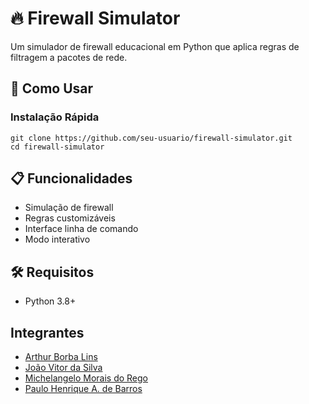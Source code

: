 # 🔥 Firewall Simulator

Um simulador de firewall educacional em Python que aplica regras de filtragem a pacotes de rede.

## 🚀 Como Usar

### Instalação Rápida
```
git clone https://github.com/seu-usuario/firewall-simulator.git
cd firewall-simulator
```

## 📋 Funcionalidades

- Simulação de firewall
- Regras customizáveis
- Interface linha de comando
- Modo interativo

## 🛠️ Requisitos
- Python 3.8+

## Integrantes

- [Arthur Borba Lins](https://github.com/ArthurLins00)
- [João Vitor da Silva](https://github.com/jvs360)
- [Michelangelo Morais do Rego](https://github.com/Mickeeyym)
- [Paulo Henrique A. de Barros](https://github.com/phabp)
